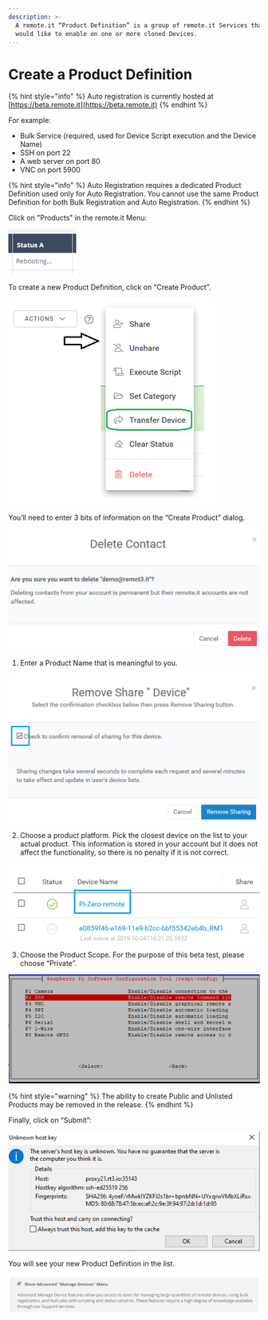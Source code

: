 ```yaml
---
description: >-
  A remote.it “Product Definition” is a group of remote.it Services that you
  would like to enable on one or more cloned Devices.
---
```


# Create a Product Definition

{% hint style="info" %}
Auto registration is currently hosted at [https://beta.remote.it](https://beta.remote.it)
{% endhint %}

For example:

* Bulk Service \(required, used for Device Script execution and the Device Name\)
* SSH on port 22
* A web server on port 80
* VNC on port 5900

{% hint style="info" %}
Auto Registration requires a dedicated Product Definition used only for Auto Registration. You cannot use the same Product Definition for both Bulk Registration and Auto Registration.
{% endhint %}

Click on "Products" in the remote.it Menu:

![](../../.gitbook/assets/image%20%28177%29.png)

To create a new Product Definition, click on “Create Product”.

![](../../.gitbook/assets/image%20%28235%29.png)

You’ll need to enter 3 bits of information on the “Create Product” dialog.

![](../../.gitbook/assets/image%20%28135%29.png)

1. Enter a Product Name that is meaningful to you.

![](../../.gitbook/assets/image%20%28453%29.png)

2. Choose a product platform.  Pick the closest device on the list to your actual product.  This information is stored in your account but it does not affect the functionality, so there is no penalty if it is not correct.

![](../../.gitbook/assets/image%20%28252%29.png)

3. Choose the Product Scope.  For the purpose of this beta test, please choose “Private”.

![](../../.gitbook/assets/image%20%28130%29.png)

{% hint style="warning" %}
The ability to create Public and Unlisted Products may be removed in the release.
{% endhint %}

Finally, click on “Submit”:

![](../../.gitbook/assets/image%20%28202%29.png)

You will see your new Product Definition in the list.

![](../../.gitbook/assets/image%20%28346%29.png)

